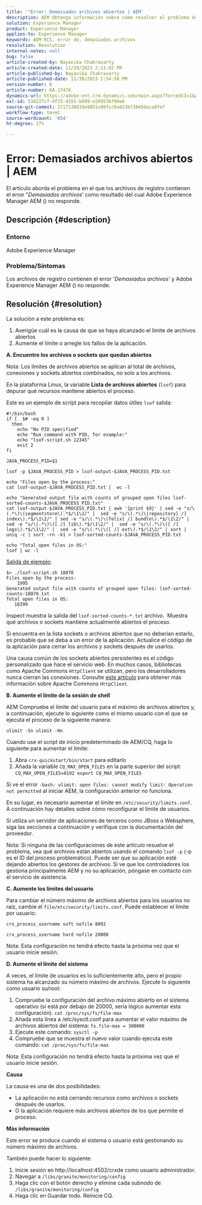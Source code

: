 ```yaml
---
title: '"Error: Demasiados archivos abiertos | AEM'
description: AEM Obtenga información sobre cómo resolver el problema de en el que deja de responder debido al error Demasiados archivos abiertos.
solution: Experience Manager
product: Experience Manager
applies-to: Experience Manager
keywords: AEM KCS, error de, demasiados archivos
resolution: Resolution
internal-notes: null
bug: false
article-created-by: Nayanika Chakravarty
article-created-date: 11/29/2023 2:11:02 PM
article-published-by: Nayanika Chakravarty
article-published-date: 11/30/2023 1:54:58 PM
version-number: 8
article-number: KA-17470
dynamics-url: https://adobe-ent.crm.dynamics.com/main.aspx?forceUCI=1&pagetype=entityrecord&etn=knowledgearticle&id=62babf1c-c18e-ee11-8179-6045bd006b4b
exl-id: 534227cf-df15-4255-b699-e26953bf90e6
source-git-commit: 2717138819a9851c08fcc0a013bf38450aca8fef
workflow-type: tm+mt
source-wordcount: '654'
ht-degree: 27%

---
```


# Error: Demasiados archivos abiertos | AEM


El artículo aborda el problema en el que los archivos de registro contienen el error &quot;*Demasiados archivos*’ como resultado del cual Adobe Experience Manager AEM () no responde.

## Descripción {#description}


### <b>Entorno</b>

Adobe Experience Manager



### <b>Problema/Síntomas</b>

Los archivos de registro contienen el error &#39;*Demasiados archivos&#39;* y Adobe Experience Manager AEM () no responde.




## Resolución {#resolution}


La solución a este problema es:

1. Averigüe cuál es la causa de que se haya alcanzado el límite de archivos abiertos
2. Aumente el límite o arregle los fallos de la aplicación.


<b>A. Encuentre los archivos o sockets que quedan abiertos</b>

Nota: Los límites de archivos abiertos se aplican al total de archivos, conexiones y sockets abiertos combinados, no solo a los archivos.

En la plataforma Linux, la variable <b>Lista de archivos abiertos</b> (`lsof`) para depurar qué recursos mantiene abiertos el proceso.

Este es un ejemplo de script para recopilar datos útiles `lsof` salida:


```
#!/bin/bash
if [  $# -eq 0 ] 
  then
    echo "No PID specified"
    echo "Run command with PID, for example:"
    echo "lsof-script.sh 12345"
    exit 2
fi
 
JAVA_PROCESS_PID=$1
 
lsof -p $JAVA_PROCESS_PID > lsof-output-$JAVA_PROCESS_PID.txt
 
echo "Files open by the process:"
cat lsof-output-$JAVA_PROCESS_PID.txt |  wc -l
 
echo "Generated output file with counts of grouped open files lsof-sorted-counts-$JAVA_PROCESS_PID.txt"
cat lsof-output-$JAVA_PROCESS_PID.txt | awk '{print $9}' | sed -e "s/\(.*\)\(segmentstore\).*$/\1\2/" |  sed -e "s/\(.*\)\(repository[ /] index\).*$/\1\2/" | sed -e "s/\(.*\)\(felix[ /] bundle\).*$/\1\2/" |  sed -e "s/\(.*\)\([ /] lib\).*$/\1\2/" |  sed -e "s/\(.*\)\([ /] logs\).*$/\1\2/" |  sed -e "s/\(.*\)\([ /] ext\).*$/\1\2/" | sort | uniq -c | sort -rn -k1 > lsof-sorted-counts-$JAVA_PROCESS_PID.txt
 
echo "Total open files in OS:"
lsof | wc -l
```


<u>Salida de ejemplo</u>:


```
$> ./lsof-script.sh 18070
Files open by the process:
    1995
Generated output file with counts of grouped open files: lsof-sorted-counts-18070.txt
Total open files in OS:
   18399
```


Inspect muestra la salida del `lsof-sorted-counts-*.txt` archivo.  Muestra qué archivos o sockets mantiene actualmente abiertos el proceso.

Si encuentra en la lista sockets o archivos abiertos que no deberían estarlo, es probable que se deba a un error de la aplicación. Actualice el código de la aplicación para cerrar los archivos y sockets después de usarlos.

Una causa común de los sockets abiertos persistentes es el código personalizado que hace el servicio web. En muchos casos, bibliotecas como Apache Commons `HttpClient` se utilizan, pero los desarrolladores nunca cierran las conexiones. Consulte [este artículo](https://stackoverflow.com/questions/43454514/proper-usage-of-apache-httpclient-and-when-to-close-it) para obtener más información sobre Apache Commons `HttpClient`.

<b>B. Aumente el límite de la sesión de shell</b>

AEM Compruebe el límite del usuario para el máximo de archivos abiertos y, a continuación, ejecute lo siguiente como el mismo usuario con el que se ejecuta el proceso de la siguiente manera:

`ulimit -Sn ulimit -Hn`

Cuando use el script de inicio predeterminado de AEM/CQ, haga lo siguiente para aumentar el límite:

1. Abra `crx-quickstart/bin/start` para editarlo
2. Añada la variable `CQ_MAX_OPEN_FILES` en la parte superior del script:  `CQ_MAX_OPEN_FILES=8192 export CQ_MAX_OPEN_FILES`


Si ve el error `-bash: ulimit: open files: cannot modify limit: Operation not permitted` al iniciar AEM, la configuración anterior no funciona.

En su lugar, es necesario aumentar el límite en `/etc/security/limits.conf`. A continuación hay detalles sobre cómo reconfigurar el límite de usuarios.

Si utiliza un servidor de aplicaciones de terceros como JBoss o Websphere, siga las secciones a continuación y verifique con la documentación del proveedor.

Nota: Si ninguna de las configuraciones de este artículo resuelve el problema, vea qué archivos están abiertos usando el comando `lsof -p` (-p es el ID del proceso problemático). Puede ser que su aplicación esté dejando abiertos los gestores de archivos. Si ve que los controladores los gestiona principalmente AEM y no su aplicación, póngase en contacto con el servicio de asistencia.

<b>C. Aumente los límites del usuario</b>

Para cambiar el número máximo de archivos abiertos para los usuarios no raíz, cambie el `file/etc/security/limits.conf`. Puede establecer el límite por usuario:

`crx_process_username soft nofile 8092`

`crx_process_username hard nofile 20000`

Nota: Esta configuración no tendrá efecto hasta la próxima vez que el usuario inicie sesión.

<b>D. Aumente el límite del sistema</b>

A veces, el límite de usuarios es lo suficientemente alto, pero el propio sistema ha alcanzado su número máximo de archivos. Ejecute lo siguiente como usuario su/root:

1. Compruebe la configuración del archivo máximo abierto en el sistema operativo (si está por debajo de 20000, sería lógico aumentar esta configuración).
   `cat /proc/sys/fs/file-max`
2. Añada esta línea a /etc/sysctl.conf para aumentar el valor máximo de archivos abiertos del sistema:
   `fs.file-max = 300000`
3. Ejecute este comando:
   `sysctl -p`
4. Compruebe que se muestra el nuevo valor cuando ejecuta este comando:
   `cat /proc/sys/fs/file-max`


Nota: Esta configuración no tendrá efecto hasta la próxima vez que el usuario inicie sesión.

<b>Causa</b>

La causa es una de dos posibilidades:

- La aplicación no está cerrando recursos como archivos o sockets después de usarlos.
- O la aplicación requiere más archivos abiertos de los que permite el proceso.


<b>Más información</b>

Este error se produce cuando el sistema o usuario está gestionando su número máximo de archivos.

También puede hacer lo siguiente:

1. Inicie sesión en http://localhost:4502/crxde como usuario administrador.
2. Navegar a `/libs/granite/monitoring/config`
3. Haga clic con el botón derecho y elimine cada subnodo de `/libs/granite/monitoring/config`
4. Haga clic en Guardar todo. Reinicie CQ.
